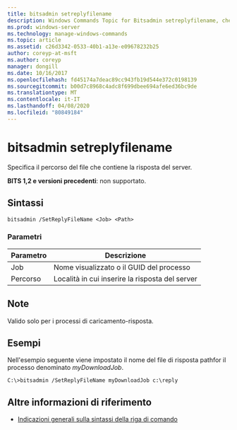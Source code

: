 ```yaml
---
title: bitsadmin setreplyfilename
description: Windows Commands Topic for Bitsadmin setreplyfilename, che specifica il percorso del file che contiene la risposta del server.
ms.prod: windows-server
ms.technology: manage-windows-commands
ms.topic: article
ms.assetid: c26d3342-0533-40b1-a13e-e09678232b25
author: coreyp-at-msft
ms.author: coreyp
manager: dongill
ms.date: 10/16/2017
ms.openlocfilehash: fd45174a7deac89cc943fb19d544e372c0198139
ms.sourcegitcommit: b00d7c8968c4adc8f699dbee694afe6ed36bc9de
ms.translationtype: MT
ms.contentlocale: it-IT
ms.lasthandoff: 04/08/2020
ms.locfileid: "80849184"
---
```

# <a name="bitsadmin-setreplyfilename"></a>bitsadmin setreplyfilename

Specifica il percorso del file che contiene la risposta del server.

**BITS 1,2 e versioni precedenti**: non supportato.

## <a name="syntax"></a>Sintassi

```
bitsadmin /SetReplyFileName <Job> <Path>
```

### <a name="parameters"></a>Parametri

|Parametro|Descrizione|
|---------|-----------|
|Job|Nome visualizzato o il GUID del processo|
|Percorso|Località in cui inserire la risposta del server|

## <a name="remarks"></a>Note

Valido solo per i processi di caricamento-risposta.

## <a name="examples"></a><a name=BKMK_examples></a>Esempi

Nell'esempio seguente viene impostato il nome del file di risposta pathfor il processo denominato *myDownloadJob*.
```
C:\>bitsadmin /SetReplyFileName myDownloadJob c:\reply
```

## <a name="additional-references"></a>Altre informazioni di riferimento

- [Indicazioni generali sulla sintassi della riga di comando](command-line-syntax-key.md)